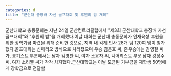 ```yaml
---
categories: d
title: "군산대 총장배 자선 골프대회 및 후원의 밤 개최"
---
```

군산대학교 총동문회는 지난 24일 군산컨트리클럽에서 "제3회 군산대학교 총장배 자선 골프대회"와 "후원의 밤"을 개최했다.이날 대회는 군산대 총동문회가 인재육성 후원을 위한 장학기금 마련을 위해 준비한 것으로, 지역 내 각계 인사 28개 팀 120여 명이 참가했다.골프대회는 신페리오 방식으로 치러졌으며 우승 김은호 씨, 준우승에는 김영철 씨가, 롱기스트 부분에서는 남자 김영찬 씨, 여자 소윤자 씨, 니어리스트 부문 남자 강성수 씨, 여자 소리엘 씨가 각각 차지했다.군산대학교는 이날 모금된 기부금을 재학생 50명에게 장학금으로 전달할